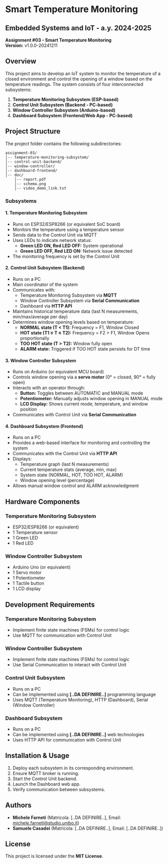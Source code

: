 # Smart Temperature Monitoring

## Embedded Systems and IoT - a.y. 2024-2025

**Assignment #03 - Smart Temperature Monitoring**  
**Version:** v1.0.0-20241211

## Overview
This project aims to develop an IoT system to monitor the temperature of a closed environment and control the opening of a window based on the temperature readings. The system consists of four interconnected subsystems:

1. **Temperature Monitoring Subsystem (ESP-based)**
2. **Control Unit Subsystem (Backend - PC-based)**
3. **Window Controller Subsystem (Arduino-based)**
4. **Dashboard Subsystem (Frontend/Web App - PC-based)**

## Project Structure
The project folder contains the following subdirectories:

```
assignment-03/
│-- temperature-monitoring-subsystem/
│-- control-unit-backend/
│-- window-controller/
│-- dashboard-frontend/
│-- doc/
    │-- report.pdf
    │-- schema.png
    │-- video_demo_link.txt
```

### Subsystems
#### 1. Temperature Monitoring Subsystem
- Runs on ESP32/ESP8266 (or equivalent SoC board)
- Monitors the temperature using a temperature sensor
- Sends data to the Control Unit via MQTT
- Uses LEDs to indicate network status:
  - **Green LED ON, Red LED OFF:** System operational
  - **Green LED OFF, Red LED ON:** Network issue detected
- The monitoring frequency is set by the Control Unit

#### 2. Control Unit Subsystem (Backend)
- Runs on a PC
- Main coordinator of the system
- Communicates with:
  - Temperature Monitoring Subsystem via **MQTT**
  - Window Controller Subsystem via **Serial Communication**
  - Dashboard via **HTTP API**
- Maintains historical temperature data (last N measurements, min/max/average per day)
- Determines window opening levels based on temperature:
  - **NORMAL state (T < T1):** Frequency = F1, Window Closed
  - **HOT state (T1 ≤ T ≤ T2):** Frequency = F2 > F1, Window Opens proportionally
  - **TOO HOT state (T > T2):** Window fully open
  - **ALARM state:** Triggered if TOO HOT state persists for DT time

#### 3. Window Controller Subsystem
- Runs on Arduino (or equivalent MCU board)
- Controls window opening via a **servo motor** (0° = closed, 90° = fully open)
- Interacts with an operator through:
  - **Button:** Toggles between AUTOMATIC and MANUAL mode
  - **Potentiometer:** Manually adjusts window opening in MANUAL mode
  - **LCD Display:** Shows current mode, temperature, and window position
- Communicates with Control Unit via **Serial Communication**

#### 4. Dashboard Subsystem (Frontend)
- Runs on a PC
- Provides a web-based interface for monitoring and controlling the system
- Communicates with the Control Unit via **HTTP API**
- Displays:
  - Temperature graph (last N measurements)
  - Current temperature stats (average, min, max)
  - System state (NORMAL, HOT, TOO HOT, ALARM)
  - Window opening level (percentage)
- Allows manual window control and ALARM acknowledgment

## Hardware Components
### Temperature Monitoring Subsystem
- ESP32/ESP8266 (or equivalent)
- 1 Temperature sensor
- 1 Green LED
- 1 Red LED

### Window Controller Subsystem
- Arduino Uno (or equivalent)
- 1 Servo motor
- 1 Potentiometer
- 1 Tactile button
- 1 LCD display

## Development Requirements
### Temperature Monitoring Subsystem
- Implement finite state machines (FSMs) for control logic
- Use MQTT for communication with Control Unit

### Window Controller Subsystem
- Implement finite state machines (FSMs) for control logic
- Use Serial Communication to interact with Control Unit

### Control Unit Subsystem
- Runs on a PC
- Can be implemented using **[..DA DEFINIRE..]** programming language
- Uses MQTT (Temperature Monitoring), HTTP (Dashboard), Serial (Window Controller)

### Dashboard Subsystem
- Runs on a PC
- Can be implemented using **[..DA DEFINIRE..]** web technologies
- Uses HTTP API for communication with Control Unit

## Installation & Usage
1. Deploy each subsystem in its corresponding environment.
2. Ensure MQTT broker is running.
3. Start the Control Unit backend.
4. Launch the Dashboard web app.
5. Verify communication between subsystems.

## Authors
- **Michele Farneti** (Matricola: [..DA DEFINIRE..], Email: michele.farneti@studio.unibo.it)
- **Samuele Casadei** (Matricola: [..DA DEFINIRE..], Email: [..DA DEFINIRE..])

## License
This project is licensed under the **MIT License**.

